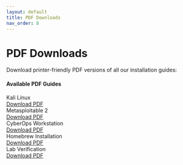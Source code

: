 ```yaml
---
layout: default
title: PDF Downloads
nav_order: 8
---
```


# PDF Downloads

Download printer-friendly PDF versions of all our installation guides:

<div class="vm-status-dashboard">
  <div class="vm-status-header">
    <h4>Available PDF Guides</h4>
  </div>
  <div class="vm-status-grid" style="grid-template-columns: 1fr 1fr;">
    <div class="vm-status-item">
      <div class="status-label">Kali Linux</div>
      <div class="status-info">
        <a href="{{ site.baseurl }}/pdf-guides/Kali-Linux.pdf" download>Download PDF</a>
      </div>
    </div>
    <div class="vm-status-item">
      <div class="status-label">Metasploitable 2</div>
      <div class="status-info">
        <a href="{{ site.baseurl }}/pdf-guides/Metasploitable-2.pdf" download>Download PDF</a>
      </div>
    </div>
    <div class="vm-status-item">
      <div class="status-label">CyberOps Workstation</div>
      <div class="status-info">
        <a href="{{ site.baseurl }}/pdf-guides/CyberOps-Workstation.pdf" download>Download PDF</a>
      </div>
    </div>
    <div class="vm-status-item">
      <div class="status-label">Homebrew Installation</div>
      <div class="status-info">
        <a href="{{ site.baseurl }}/pdf-guides/Homebrew-Installation.pdf" download>Download PDF</a>
      </div>
    </div>
    <div class="vm-status-item">
      <div class="status-label">Lab Verification</div>
      <div class="status-info">
        <a href="{{ site.baseurl }}/pdf-guides/Lab-Verification-Kali-Metasploitable.pdf" download>Download PDF</a>
      </div>
    </div>
  </div>
</div>
